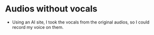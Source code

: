 # Audios without vocals

- Using an AI site, I took the vocals from the original audios, so I could record my voice on them.
